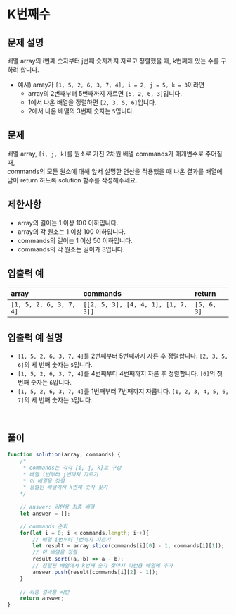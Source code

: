 # K번째수

## 문제 설명
배열 array의 i번째 숫자부터 j번째 숫자까지 자르고 정렬했을 때, k번째에 있는 수를 구하려 합니다. <br/>
- 예시) array가 `[1, 5, 2, 6, 3, 7, 4], i = 2, j = 5, k = 3`이라면
  - array의 2번째부터 5번째까지 자르면 `[5, 2, 6, 3]`입니다.
  - 1에서 나온 배열을 정렬하면 `[2, 3, 5, 6]`입니다.
  - 2에서 나온 배열의 3번째 숫자는 `5`입니다.

## 문제
배열 array, `[i, j, k]`를 원소로 가진 2차원 배열 commands가 매개변수로 주어질 때, <br/>
commands의 모든 원소에 대해 앞서 설명한 연산을 적용했을 때 나온 결과를 배열에 담아 return 하도록 solution 함수를 작성해주세요.

## 제한사항
- array의 길이는 1 이상 100 이하입니다.
- array의 각 원소는 1 이상 100 이하입니다.
- commands의 길이는 1 이상 50 이하입니다.
- commands의 각 원소는 길이가 3입니다.

## 입출력 예
|array|commands|return|
|:--|:--|:--|
|`[1, 5, 2, 6, 3, 7, 4]`|`[[2, 5, 3], [4, 4, 1], [1, 7, 3]]`|`[5, 6, 3]`|

## 입출력 예 설명
- `[1, 5, 2, 6, 3, 7, 4]`를 2번째부터 5번째까지 자른 후 정렬합니다. `[2, 3, 5, 6]`의 세 번째 숫자는 `5`입니다.
- `[1, 5, 2, 6, 3, 7, 4]`를 4번째부터 4번째까지 자른 후 정렬합니다. `[6]`의 첫 번째 숫자는 `6`입니다.
- `[1, 5, 2, 6, 3, 7, 4]`를 1번째부터 7번째까지 자릅니다. `[1, 2, 3, 4, 5, 6, 7]`의 세 번째 숫자는 `3`입니다.


<br/>

## 풀이
```js
function solution(array, commands) {
    /*
     * commands는 각각 [i, j, k]로 구성
     * 배열 i번부터 j번까지 자르기
     * 이 배열을 정렬
     * 정렬된 배열에서 k번째 숫자 찾기
    */
    
    // answer: 리턴용 최종 배열
    let answer = [];

    // commands 순회
    for(let i = 0; i < commands.length; i++){
        // 배열 i번부터 j번까지 자르기
        let result = array.slice(commands[i][0] - 1, commands[i][1]);
        // 이 배열을 정렬
        result.sort((a, b) => a - b);
        // 정렬된 배열에서 k번째 숫자 찾아서 리턴용 배열에 추가
        answer.push(result[commands[i][2] - 1]);
    }
    
    // 최종 결과물 리턴
    return answer;
}
```
